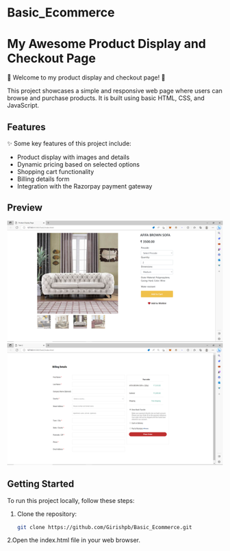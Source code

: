 # Basic_Ecommerce
# My Awesome Product Display and Checkout Page

🎉 Welcome to my product display and checkout page! 🛒

This project showcases a simple and responsive web page where users can browse and purchase products. It is built using basic HTML, CSS, and JavaScript.

## Features

✨ Some key features of this project include:

- Product display with images and details
- Dynamic pricing based on selected options
- Shopping cart functionality
- Billing details form
- Integration with the Razorpay payment gateway

## Preview

![Product Display](https://github.com/Girishpb/Basic_Ecommerce/blob/main/Output/Product%20page/Screenshot%20(187).png)
![Checkout Page](https://github.com/Girishpb/Basic_Ecommerce/blob/main/Output/Checkout%20Page/Screenshot%20(191).png)

## Getting Started

To run this project locally, follow these steps:

1. Clone the repository:

   ```bash
   git clone https://github.com/Girishpb/Basic_Ecommerce.git

2.Open the index.html file in your web browser.
